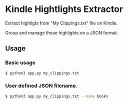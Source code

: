 # Kindle Hightlights Extractor

Extract highligts from "My Clippings.txt" file on Kindle. 

Group and manage those highlights on a JSON format.

## Usage
### Basic usage
```bash 
$ python3 app.py my_clippings.txt
```

### User defined JSON filename.
```bash 
$ python3 app.py my_clippings.txt --name books
```

